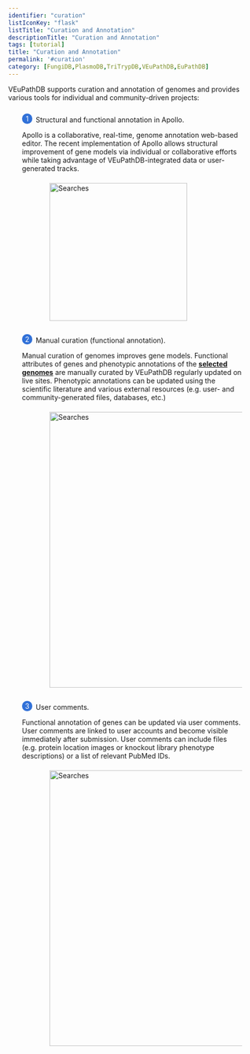 ```yaml
---
identifier: "curation"
listIconKey: "flask"
listTitle: "Curation and Annotation"
descriptionTitle: "Curation and Annotation"
tags: [tutorial]
title: "Curation and Annotation"
permalink: '#curation'
category: [FungiDB,PlasmoDB,TriTrypDB,VEuPathDB,EuPathDB]
---
```

<style>
  .phenotype-resources-feature {
    margin: auto;
  }
  .phenotype-resources-feature--panels {
    display: flex;
    flex-wrap: wrap;
    align-items: flex-start;
    counter-reset: panel;
  }
  .phenotype-resources-feature--panels > * {
    overflow: hidden;
    margin: 0 2em;
  }
  .phenotype-resources-feature--panels > * > div {
    margin-top: 1em;
    margin-left: 2em;
    position: relative;
  }
  .phenotype-resources-feature--panels > * img {
    margin-left: 2em;
  }
  .phenotype-resources-feature--panels > * > div:before {
    counter-increment: panel;
    content: counter(panel);
    background: #3171d8;
    border-radius: 1em;
    height: 1.5em;
    width: 1.5em;
    display: inline-flex;
    justify-content: center;
    align-items: center;
    margin-right: .5em;
    color: white;
    position: absolute;
    left: -2em;
    top: -0.25em;
  }
  #topright {
    text-align: right;
  }
</style>

<div class="phenotype-resources-feature">
<p class="card-text">VEuPathDB supports curation and annotation of genomes and provides various tools for individual and community-driven projects:</p>

<div class="phenotype-resources-feature--panels">
  <div>
    <div> Structural and functional annotation in Apollo.
	</div>
<p> Apollo is  a collaborative, real-time, genome annotation web-based editor. The recent implementation of Apollo allows structural improvement of gene models via individual or collaborative efforts while taking advantage of VEuPathDB-integrated data or user-generated tracks.</p>
  <img style="width: 20em; margin-top: .5em; margin-left: 4em;" src="{{ "/assets/images/resources_tools/curation1.png" | absolute_url }}" alt="Searches"/><br>
  </div>
	
<br/>

  <div>
    <div> Manual curation (functional annotation).
	</div>
	<p> Manual curation of genomes improves gene models. Functional attributes of genes and phenotypic annotations of the <a href="https://docs.google.com/spreadsheets/d/1jDApyD-tIjISELD_oS0-4_5WRX5Vrrdfl0OuIvXQ3_c/edit?usp=sharing"><b>selected genomes</b></a> are manually curated by VEuPathDB regularly updated on live sites. Phenotypic annotations can be updated using the scientific literature and various external resources (e.g. user- and community-generated files, databases, etc.) </p>
      <img style="width: 40em; margin-top: .5em; margin-left: 4em;" src="{{ "/assets/images/resources_tools/curation2.png" | absolute_url }}" alt="Searches"/><br>
  </div>
  
 <br/>

  <div>
    <div>User comments. </div>
	<p> Functional annotation of genes can be updated via user comments. User comments are linked to user accounts and become visible immediately after submission. User comments can include files (e.g. protein location images or knockout library phenotype descriptions) or a list of relevant PubMed IDs.  </p>
      <img style="width: 40em; margin-top: .5em; margin-left: 4em;" src="{{ "/assets/images/resources_tools/curation3.png" | absolute_url }}" alt="Searches"/>
  </div>
  
  
</div>
